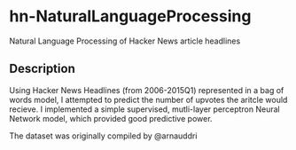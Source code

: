 # hn-NaturalLanguageProcessing

Natural Language Processing of Hacker News article headlines

## Description

Using Hacker News Headlines (from 2006-2015Q1) represented in a bag of words model, I attempted to predict the number of upvotes the aritcle would recieve. I implemented a simple supervised, mutli-layer perceptron Neural Network model, which provided good predictive power.

The dataset was originally compiled by @arnauddri
